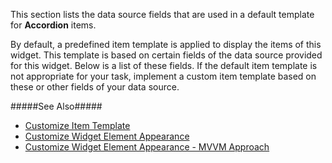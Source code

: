 <!--**
/*-------------------------------------------
    Auto-generated file. Do not modify.
-------------------------------------------

**-->

<!--shortDescription-->
This section lists the data source fields that are used in a default template for **Accordion** items.
<!--/shortDescription-->

<!--fullDescription-->
By default, a predefined item template is applied to display the items of this widget. This template is based on certain fields of the data source provided for this widget. Below is a list of these fields. If the default item template is not appropriate for your task, implement a custom item template based on these or other fields of your data source. 

#####See Also#####
- [Customize Item Template](/Documentation/Guide/UI_Widgets/UI_Widget_Categories/Collection_Container_Widgets/#Common_Tasks/Customize_an_Item_Appearance)
- [Customize Widget Element Appearance](/Documentation/Guide/UI_Widgets/Common/Customize_Widget_Element_Appearance/)
- [Customize Widget Element Appearance - MVVM Approach](/Documentation/Guide/UI_Widgets/Common/Customize_Widget_Element_Appearance_-_MVVM_Approach/)

<!--/fullDescription-->